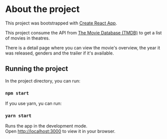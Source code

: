 # About the project

This project was bootstrapped with [Create React App](https://github.com/facebook/create-react-app).

This project consume the API from [The Movie Database (TMDB)](https://developers.themoviedb.org/3/getting-started/introduction) to get a list of movies in theatres.

There is a detail page where you can view the movie's overview, the year it was released, genders and the trailer if it's available.

## Running the project

In the project directory, you can run:

### `npm start`

If you use yarn, yu can run:

### `yarn start`

Runs the app in the development mode.\
Open [http://localhost:3000](http://localhost:3000) to view it in your browser.
